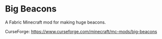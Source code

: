 # Big Beacons
A Fabric Minecraft mod for making huge beacons.

CurseForge: https://www.curseforge.com/minecraft/mc-mods/big-beacons
